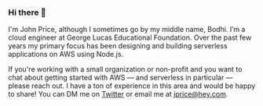 ### Hi there 👋
I'm John Price, although I sometimes go by my middle name, Bodhi. I’m a cloud engineer at George Lucas Educational Foundation. Over the past few years my primary focus has been designing and building serverless applications on AWS using Node.js. 

If you're working with a small organization or non-profit and you want to chat about getting started with AWS — and serverless in particular — please reach out. I have a ton of experience in this area and would be happy to share! You can DM me on [Twitter](https://twitter.com/bodhiprice) or email me at [jprice@hey.com](mailto:jprice@hey.com).
